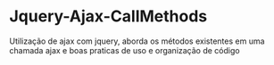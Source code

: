 # Jquery-Ajax-CallMethods
Utilização de ajax com jquery, aborda os métodos existentes em uma chamada ajax e boas praticas de uso e organização de código
